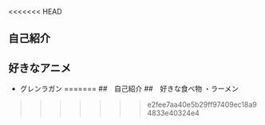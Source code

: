 <<<<<<< HEAD
## 自己紹介
## 好きなアニメ
- グレンラガン
=======
##　自己紹介
##　好きな食べ物
・ラーメン
>>>>>>> e2fee7aa40e5b29ff97409ec18a94833e40324e4
